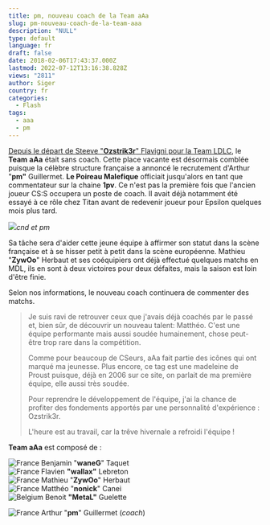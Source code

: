 ```yaml
---
title: pm, nouveau coach de la Team aAa
slug: pm-nouveau-coach-de-la-team-aaa
description: "NULL"
type: default
language: fr
draft: false
date: 2018-02-06T17:43:37.000Z
lastmod: 2022-07-12T13:16:38.828Z
views: "2811"
author: Siger
country: fr
categories:
  - Flash
tags:
  - aaa
  - pm
---
```

[Depuis le départ de Steeve "**Ozstrik3r**" Flavigni pour la Team LDLC](https://flickshot.fr/fr/ldlc-ne-change-pas-ozstrik3r-en-coach/&5a6b893eee376), le **Team** **aAa** était sans coach. Cette place vacante est désormais comblée puisque la célèbre structure française a annoncé le recrutement d'Arthur "**pm"** Guillermet. **Le Poireau Malefique** officiait jusqu'alors en tant que commentateur sur la chaine **1pv**. Ce n'est pas la première fois que l'ancien joueur CS:S occupera un poste de coach. Il avait déjà notamment été essayé à ce rôle chez Titan avant de redevenir joueur pour Epsilon quelques mois plus tard.

![](/images/articles/5a79dd1802e77/images/Sq6Tyu9c18ga0CBmbtfAEWWfwCBJ4D5AlqcUABtm.jpeg)_cnd et pm_

Sa tâche sera d'aider cette jeune équipe à affirmer son statut dans la scène française et à se hisser petit à petit dans la scène européenne. Mathieu "**ZywOo**" Herbaut et ses coéquipiers ont déjà effectué quelques matchs en MDL, ils en sont à deux victoires pour deux défaites, mais la saison est loin d'être finie.  
  
Selon nos informations, le nouveau coach continuera de commenter des matchs.

> Je suis ravi de retrouver ceux que j'avais déjà coachés par le passé et, bien sûr, de découvrir un nouveau talent: Matthéo. C'est une équipe performante mais aussi soudée humainement, chose peut-être trop rare dans la compétition.
> 
> Comme pour beaucoup de CSeurs, aAa fait partie des icônes qui ont marqué ma jeunesse. Plus encore, ce tag est une madeleine de Proust puisque, déjà en 2006 sur ce site, on parlait de ma première équipe, elle aussi très soudée. 
> 
> Pour reprendre le développement de l'équipe, j'ai la chance de profiter des fondements apportés par une personnalité d'expérience : Ozstrik3r.
> 
> L'heure est au travail, car la trêve hivernale a refroidi l'équipe !

**Team aAa** est composé de :

![France](/images/countries/fr.svg)⁠ Benjamin "**waneG**" Taquet  
![France](/images/countries/fr.svg)⁠ Flavien **"wallax"** Lebreton  
![France](/images/countries/fr.svg)⁠ Mathieu "**ZywOo**" Herbaut  
![France](/images/countries/fr.svg)⁠ Matthéo "**nonick**" Canei  
![Belgium](/images/countries/be.svg)⁠ Benoit **"MetaL"** Guelette  
  
![France](/images/countries/fr.svg)⁠ Arthur "**pm**" Guillermet (_coach_)
